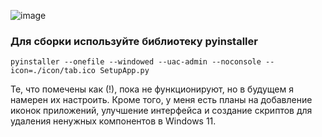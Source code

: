 ![image](https://github.com/NoonLicht/download_setup_programs/assets/121355541/5749b7e4-6da5-4119-8ae7-c600ea955227)

### Для сборки используйте библиотеку pyinstaller ###
```
pyinstaller --onefile --windowed --uac-admin --noconsole --icon=./icon/tab.ico SetupApp.py
```
Те, что помечены как (!), пока не функционируют, но в будущем я намерен их настроить. Кроме того, у меня есть планы на добавление иконок приложений, улучшение интерфейса и создание скриптов для удаления ненужных компонентов в Windows 11.
